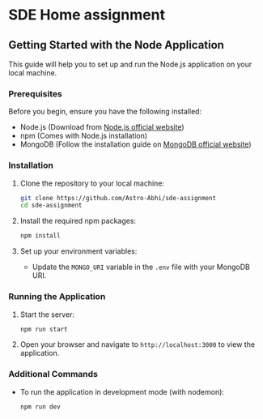# SDE Home assignment

## Getting Started with the Node Application

This guide will help you to set up and run the Node.js application on your local machine.

### Prerequisites

Before you begin, ensure you have the following installed:
- Node.js (Download from [Node.js official website](https://nodejs.org/))
- npm (Comes with Node.js installation)
- MongoDB (Follow the installation guide on [MongoDB official website](https://www.mongodb.com/try/download/community))

### Installation

1. Clone the repository to your local machine:
   ```bash
   git clone https://github.com/Astro-Abhi/sde-assignment
   cd sde-assignment
   ```

2. Install the required npm packages:
   ```bash
   npm install
   ```

3. Set up your environment variables:
   - Update the `MONGO_URI` variable in the `.env` file with your MongoDB URI.

### Running the Application

1. Start the server:
   ```bash
   npm run start
   ```

2. Open your browser and navigate to `http://localhost:3000` to view the application.

### Additional Commands

- To run the application in development mode (with nodemon):
  ```bash
  npm run dev
  ```

